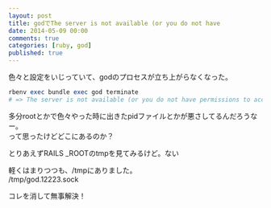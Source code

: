 ```yaml
---
layout: post
title: godでThe server is not available (or you do not have
date: 2014-05-09 00:00
comments: true
categories: [ruby, god]
published: true
---
```




色々と設定をいじっていて、godのプロセスが立ち上がらなくなった。  

``` ruby
rbenv exec bundle exec god terminate
# => The server is not available (or you do not have permissions to access it)
```

  
多分rootとかで色々やった時に出きたpidファイルとかが悪さしてるんだろうなー。  
って思ったけどどこにあるのか？  
  
とりあえずRAILS  _ROOTのtmpを見てみるけど。ない  
  
軽くはまりつつも、/tmpにありました。  
/tmp/god.12223.sock  
  
コレを消して無事解決！


